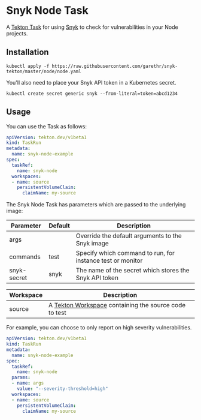 # Snyk Node Task

A [Tekton Task](https://tekton.dev/) for using [Snyk](https://snyk.io) to check for
vulnerabilities in your Node projects.


## Installation

```
kubectl apply -f https://raw.githubusercontent.com/garethr/snyk-tekton/master/node/node.yaml
```

You'll also need to place your Snyk API token in a Kubernetes secret.

```
kubectl create secret generic snyk --from-literal=token=abcd1234
```

## Usage

You can use the Task as follows:

```yaml
apiVersion: tekton.dev/v1beta1
kind: TaskRun
metadata:
  name: snyk-node-example
spec:
  taskRef:
    name: snyk-node
  workspaces:
  - name: source
    persistentVolumeClaim:
      claimName: my-source
```

The Snyk Node Task has parameters which are passed to the underlying image:

| Parameter | Default | Description |
| --- | --- | --- |
| args |   | Override the default arguments to the Snyk image |
| commands | test | Specify which command to run, for instance test or monitor |
| snyk-secret | snyk | The name of the secret which stores the Snyk API token |


| Workspace | Description |
| --- | --- |
| source | A [Tekton Workspace](https://github.com/tektoncd/pipeline/blob/master/docs/workspaces.md) containing the source code to test |

For example, you can choose to only report on high severity vulnerabilities.

```yaml
apiVersion: tekton.dev/v1beta1
kind: TaskRun
metadata:
  name: snyk-node-example
spec:
  taskRef:
    name: snyk-node
  params:
  - name: args
    value: "--severity-threshold=high"
  workspaces:
  - name: source
    persistentVolumeClaim:
      claimName: my-source
```
